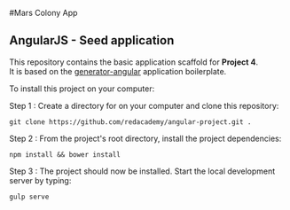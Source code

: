 #Mars Colony App



## AngularJS - Seed application

This repository contains the basic application scaffold for **Project 4**. <br>
It is based on the [generator-angular](https://github.com/yeoman/generator-angular)  application boilerplate.

To install this project on your computer:

Step 1 : Create a directory for on your computer and clone this repository:

	git clone https://github.com/redacademy/angular-project.git .

Step 2 : From the project's root directory, install the project dependencies:

    npm install && bower install

Step 3 : The project should now be installed. Start the local development server by typing:

	gulp serve

